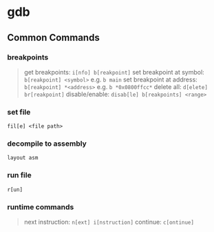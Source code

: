 # gdb
## Common Commands
### breakpoints
> get breakpoints: `i[nfo] b[reakpoint]`
> set breakpoint at symbol: `b[reakpoint] <symbol>` e.g. `b main`
> set breakpoint at address: `b[reakpoint] *<address>` e.g. `b *0x0800ffcc*`
> delete all: `d[elete] br[reakpoint]`
> disable/enable: `disab[le] b[reakpoints] <range>`
### set file
`fil[e] <file path>`
### decompile to assembly
`layout asm`
### run file
`r[un]`
### runtime commands
> next instruction: `n[ext] i[nstruction]`
> continue: `c[ontinue]`

